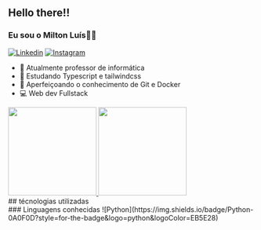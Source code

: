 ## Hello there!! 
### Eu sou o Milton Luís👋👋
[![Linkedin](https://img.shields.io/badge/LinkedIn-0077B5?style=for-the-badge&logo=linkedin&logoColor=white)](https://www.linkedin.com/in/milton-lu%C3%ADs-de-carvalho-monteiro-8a436a157)
[![Instagram](https://img.shields.io/badge/Instagram-E4405F?style=for-the-badge&logo=instagram&logoColor=white)](Not)


- 🔭 Atualmente professor de informática
- 🌱 Estudando Typescript e tailwindcss
- 📜 Aperfeiçoando o conhecimento de Git e Docker
- 💻 Web dev Fullstack

<section>
  <a href="https://github.com/Milton-Luis/">
    <img height="180em" src="https://github-readme-stats.vercel.app/api?username=Milton-Luis&show_icons=true&theme=tokyonight&include_all_commits=true&count_private=true">
  </a>
  <img height="180em" src="https://github-readme-stats.vercel.app/api/top-langs/?username=Milton-Luis&layout=compact&langs_count=168&theme=tokyonight"/>
 

</section>
<section>
## técnologias utilizadas
  <div>
### Linguagens conhecidas
![Python](https://img.shields.io/badge/Python-0A0F0D?style=for-the-badge&logo=python&logoColor=EB5E28)
  </div>
</section>



